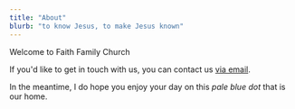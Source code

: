 ```yaml
---
title: "About"
blurb: "to know Jesus, to make Jesus known"
---
```


Welcome to Faith Family Church

If you'd like to get in touch with us, you can contact us [via email](mailto:info@myffc.org). 

In the meantime, I do hope you enjoy your day on this *pale blue dot* that is our home.
